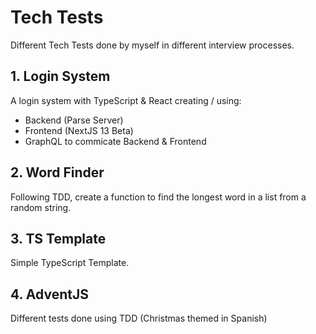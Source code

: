 # Tech Tests
Different Tech Tests done by myself in different interview processes.

## 1. Login System
A login system with TypeScript & React creating / using:
 * Backend (Parse Server)
 * Frontend (NextJS 13 Beta)
 * GraphQL to commicate Backend & Frontend

## 2. Word Finder
Following TDD, create a function to find the longest word in a list from a random string.

## 3. TS Template
Simple TypeScript Template.

## 4. AdventJS
Different tests done using TDD (Christmas themed in Spanish)